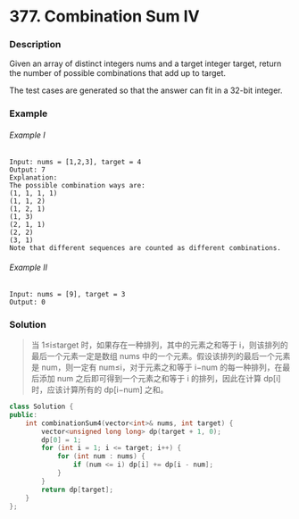 # 377. Combination Sum IV

### Description

Given an array of distinct integers nums and a target integer target, return the number of possible combinations that add up to target.

The test cases are generated so that the answer can fit in a 32-bit integer.

### Example

###### Example I

```
Input: nums = [1,2,3], target = 4
Output: 7
Explanation:
The possible combination ways are:
(1, 1, 1, 1)
(1, 1, 2)
(1, 2, 1)
(1, 3)
(2, 1, 1)
(2, 2)
(3, 1)
Note that different sequences are counted as different combinations.
```

###### Example II

```
Input: nums = [9], target = 3
Output: 0
```

### Solution

> 当 1≤i≤target 时，如果存在一种排列，其中的元素之和等于 i，则该排列的最后一个元素一定是数组 nums 中的一个元素。假设该排列的最后一个元素是 num，则一定有 num≤i，对于元素之和等于 i−num 的每一种排列，在最后添加 num 之后即可得到一个元素之和等于 i 的排列，因此在计算 dp[i] 时，应该计算所有的 dp[i−num] 之和。

```c++
class Solution {
public:
    int combinationSum4(vector<int>& nums, int target) {
        vector<unsigned long long> dp(target + 1, 0);
        dp[0] = 1;
        for (int i = 1; i <= target; i++) {
            for (int num : nums) {
                if (num <= i) dp[i] += dp[i - num];
            }
        }
        return dp[target];
    }
};
```

